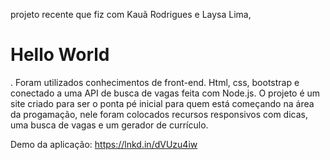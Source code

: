 projeto recente que fiz com Kauã Rodrigues e Laysa Lima, <h1>Hello World</h1>. Foram utilizados conhecimentos de front-end. Html, css, bootstrap e conectado a uma API de busca de vagas feita com Node.js. 
O projeto é um site criado para ser o ponta pé inicial para quem está começando na área da progamação, nele foram colocados recursos responsivos com dicas, uma busca de vagas e um gerador de currículo.

Demo da aplicação:
https://lnkd.in/dVUzu4iw

